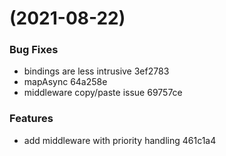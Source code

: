 #  (2021-08-22)


### Bug Fixes

* bindings are less intrusive 3ef2783
* mapAsync 64a258e
* middleware copy/paste issue 69757ce


### Features

* add middleware with priority handling 461c1a4



